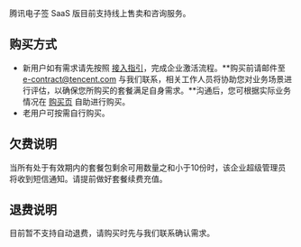 腾讯电子签 SaaS 版目前支持线上售卖和咨询服务。

## 购买方式
- 新用户如有需求请先按照 [接入指引](https://cloud.tencent.com/document/product/1323/58492)，完成企业激活流程。**购买前请邮件至 e-contract@tencent.com 与我们联系，相关工作人员将协助您对业务场景进行评估，以确保您所购买的套餐满足自身需求。**沟通后，您可根据实际业务情况在 [购买页](https://buy.cloud.tencent.com/enterprise) 自助进行购买。
- 老用户可按需自行购买。

## 欠费说明

当所有处于有效期内的套餐包剩余可用数量之和小于10份时，该企业超级管理员将收到短信通知。请提前做好套餐续费充值。

## 退费说明

目前暂不支持自动退费，请购买时先与我们联系确认需求。
